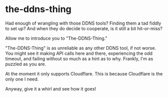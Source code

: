 # the-ddns-thing

Had enough of wrangling with those DDNS tools? Finding them a tad fiddly to set up? And when they do decide
to cooperate, is it still a bit hit-or-miss?

Allow me to introduce you to "The-DDNS-Thing."

"The-DDNS-Thing" is as unreliable as any other DDNS tool, if not worse. You might see it making API
calls here and there, experiencing the odd timeout, and failing without so much as a hint as to why. Frankly, I'm as
puzzled as you are.

At the moment it only supports Cloudflare. This is because Cloudflare is the only one I need.

Anyway, give it a whirl and see how it goes!


